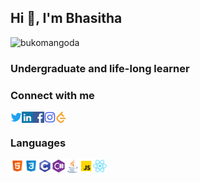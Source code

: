 <h2>Hi 👋, I'm Bhasitha</h2>
<p align="left"> <img src="https://komarev.com/ghpvc/?username=bukomangoda&label=Profile%20views&color=0e75b6&style=flat" alt="bukomangoda" /> </p>
<h3>Undergraduate and life-long learner</h3> 



### Connect with me
<a href="" target="blank"><img align="left" src="icons/twitter.svg" alt="bukomangoda" width="18px" /></a>
<a href="" target="blank"><img align="left" src="icons/linkedin.svg" alt="bukomangoda" width="18px" /></a>
<a href="" target="blank"><img align="left" src="icons/facebook.svg" alt="bukomangoda" width="18px" /></a>
<a href="" target="blank"><img align="left" src="icons/instagram.svg" alt="bukomangoda" width="18px" /></a>
<a href="" target="blank"><img align="left" src="icons/leetcode.svg" alt="bukomangoda" width="18px" /></a>
<br />

### Languages
<a target="blank"><img align="left" src="icons/html.svg" alt="bukomangoda" width="22px" /></a>
<a target="blank"><img align="left" src="icons/css3.svg" alt="bukomangoda" width="22px" /></a>
<a target="blank"><img align="left" src="icons/c.svg" alt="bukomangoda" width="22px" /></a>
<a target="blank"><img align="left" src="icons/csharp.svg" alt="bukomangoda" width="22px" /></a>
<a target="blank"><img align="left" src="icons/java.svg" alt="bukomangoda" width="22px" /></a>
<a target="blank"><img align="left" src="icons/javascript.svg" alt="bukomangoda" width="22px" /></a>
<a target="blank"><img align="left" src="icons/react.svg" alt="bukomangoda" width="22px" /></a>










